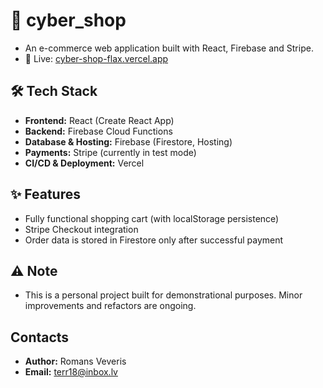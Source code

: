 # 🛒 cyber_shop
- An e-commerce web application built with React, Firebase and Stripe.
- 🔗 Live: [cyber-shop-flax.vercel.app](https://cyber-shop-flax.vercel.app/)
## 🛠️ Tech Stack
- **Frontend:** React (Create React App)
- **Backend:** Firebase Cloud Functions
- **Database & Hosting:** Firebase (Firestore, Hosting)
- **Payments:** Stripe (currently in test mode)
- **CI/CD & Deployment:** Vercel
## ✨ Features
- Fully functional shopping cart (with localStorage persistence)
- Stripe Checkout integration
- Order data is stored in Firestore only after successful payment
## ⚠️ Note
- This is a personal project built for demonstrational purposes. Minor improvements and refactors are ongoing.
## Contacts
- **Author:** Romans Veveris
- **Email:** terr18@inbox.lv
